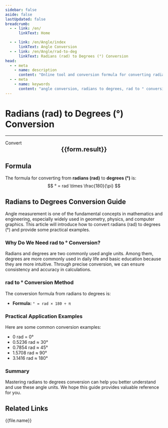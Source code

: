 ```yaml
---
sidebar: false
aside: false
lastUpdated: false
breadcrumb:
  - - link: /en/
      linkText: Home

  - - link: /en/Angle/index
      linkText: Angle Conversion
  - - link: /en/Angle/rad-to-deg
      linkText: Radians (rad) to Degrees (°) Conversion
head:
  - - meta
    - name: description
      content: "Online tool and conversion formula for converting radians (rad) to degrees (°). Provides an easy-to-use angle unit conversion calculator for mathematical calculations and engineering applications."
  - - meta
    - name: keywords
      content: "angle conversion, radians to degrees, rad to ° conversion, online calculator, math tools, unit conversion, trigonometry, radian calculator, degree conversion"
---
```

# Radians (rad) to Degrees (°) Conversion
---
<script setup>
import { onMounted, reactive, inject, ref } from 'vue'
import { NButton, NForm, NFormItem, NInput, NInputNumber, NSelect, NCard, useMessage,NGrid ,NGi } from 'naive-ui'
import { defineClientComponent } from 'vitepress'
import { Angle } from '../../files';
const convert = inject('convert')

const form = reactive({
  number: null,
  result: '',
})

const convertHandler = () => {
  if (form.number !== null && !isNaN(form.number)) {
    const convertedValue = parseFloat(form.number) * 180 / Math.PI
    form.result = `${form.number}rad = ${convertedValue.toFixed(4)}°`
  } else {
    form.result = 'Please enter a valid number.'
  }
}
</script>

<n-form size="large" :model="form">
  <n-form-item label="Radians (rad)">
    <n-input-number v-model:value="form.number" placeholder="Enter radians" style="width: 100%" />
  </n-form-item>
  <n-form-item>
    <n-button type="info" @click="convertHandler" block>Convert</n-button>
  </n-form-item>
</n-form>

<n-card  embedded :bordered="false" hoverable>
  <div  style="text-align:center;font-size:20px;">
    <strong>{{form.result}}</strong>
  </div>
</n-card>

## Formula

The formula for converting from **radians (rad)** to **degrees (°)** is:
$$ ° = rad \times \frac{180}{\pi} $$

## Radians to Degrees Conversion Guide

Angle measurement is one of the fundamental concepts in mathematics and engineering, especially widely used in geometry, physics, and computer graphics. This article will introduce how to convert radians (rad) to degrees (°) and provide some practical examples.

### Why Do We Need rad to ° Conversion?

Radians and degrees are two commonly used angle units. Among them, degrees are more commonly used in daily life and basic education because they are more intuitive. Through precise conversion, we can ensure consistency and accuracy in calculations.

### rad to ° Conversion Method

The conversion formula from radians to degrees is:

- **Formula:** `° = rad × 180 ÷ π`

### Practical Application Examples

Here are some common conversion examples:

- 0 rad = 0°
- 0.5236 rad ≈ 30°
- 0.7854 rad ≈ 45°
- 1.5708 rad ≈ 90°
- 3.1416 rad ≈ 180°

### Summary

Mastering radians to degrees conversion can help you better understand and use these angle units. We hope this guide provides valuable reference for you.

## Related Links
<n-grid x-gap="12" :cols="2">
  <n-gi v-for="(file, index) in Angle" :key="index">
    <n-button
      text
      tag="a"
      :href="file.path"
      type="info"
    >
      {{file.name}}
    </n-button>
  </n-gi>
</n-grid>